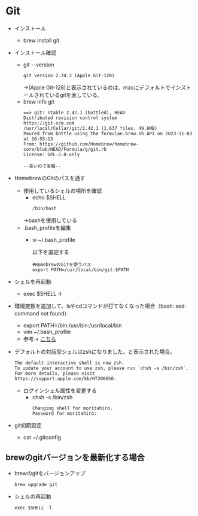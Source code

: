 # Git

* インストール
  * brew install git
* インストール確認
  * git --version
    ```
    git version 2.24.3 (Apple Git-128)
    ```
    →(Apple Git-128)と表示されているのは、macにデフォルトでインストールされているgitを表している。
  * brew info git
    ```
    ==> git: stable 2.42.1 (bottled), HEAD
    Distributed revision control system
    https://git-scm.com
    /usr/local/Cellar/git/2.42.1 (1,637 files, 49.6MB)
    Poured from bottle using the formulae.brew.sh API on 2023-11-03 at 16:55:13
    From: https://github.com/Homebrew/homebrew-core/blob/HEAD/Formula/g/git.rb
    License: GPL-2.0-only

    --長いので省略--

    ```

* HomebrewのGitのパスを通す
  * 使用しているシェルの場所を確認
    * echo $SHELL
        ```
        /bin/bash
        ```
    →bashを使用している
  * .bash_profileを編集
    * vi ~/.bash_profile

        以下を追記する
        ```
        #HomebrewのGitを使うパス
        export PATH=/usr/local/bin/git:$PATH
        ```
* シェルを再起動
  * exec $SHELL -l



* 環境変数を追加して、lsやcdコマンドが打てなくなった場合（bash: sed: command not found）
  * export PATH=/bin:/usr/bin:/usr/local/bin
  * vim ~/.bash_profile
  * 参考→ [こちら](https://qiita.com/annts095/items/90bc9b4746f1ae9a83c3)


* デフォルトの対話型シェルはzshになりました。と表示された場合。
    ```
    The default interactive shell is now zsh.
    To update your account to use zsh, please run `chsh -s /bin/zsh`.
    For more details, please visit https://support.apple.com/kb/HT208050.
    ```
  * ログインシェル属性を変更する
    * chsh -s /bin/zsh
        ```
        Changing shell for moritahiro.
        Password for moritahiro: 
        ```

* git初期設定
  * cat ~/.gitconfig

## brewのgitバージョンを最新化する場合
* brewのgitをバージョンアップ
  ```text
  brew upgrade git
  ```
* シェルの再起動
  ```text
  exec $SHELL -l
  ```

